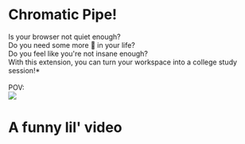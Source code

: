 # Chromatic Pipe!
Is your browser not quiet enough? <br />
Do you need some more 🎺 in your life? <br />
Do you feel like you're not insane enough? <br />
With this extension, you can turn your workspace into a college study session!* <br />
<br />
POV: <br />
<img src="https://i.imgflip.com/2pg2s7.jpg?a467736" />

# A funny lil' video
